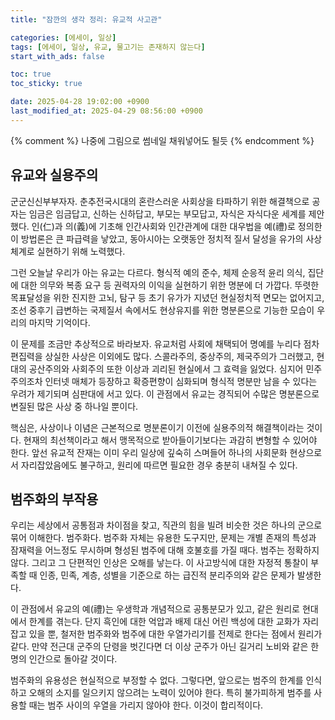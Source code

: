 ```yaml
---
title: "잠깐의 생각 정리: 유교적 사고관"

categories: [에세이, 일상]
tags: [에세이, 일상, 유교, 물고기는 존재하지 않는다]
start_with_ads: false

toc: true
toc_sticky: true

date: 2025-04-28 19:02:00 +0900
last_modified_at: 2025-04-29 08:56:00 +0900
---
```


{% comment %}
나중에 그림으로 썸네일 채워넣어도 될듯
{% endcomment %}

## **유교와 실용주의**

군군신신부부자자. 춘추전국시대의 혼란스러운 사회상을 타파하기 위한 해결책으로 공자는 임금은 임금답고, 신하는 신하답고, 부모는 부모답고, 자식은 자식다운 세계를 제안했다. 인(仁)과 의(義)에 기초해 인간사회와 인간관계에 대한 대우법을 예(禮)로 정의한 이 방법론은 큰 파급력을 낳았고, 동아시아는 오랫동안 정치적 질서 달성을 유가의 사상체계로 실현하기 위해 노력했다.

그런 오늘날 우리가 아는 유교는 다르다. 형식적 예의 준수, 체제 순응적 윤리 의식, 집단에 대한 의무와 복종 요구 등 권력자의 이익을 실현하기 위한 명분에 더 가깝다. 뚜렷한 목표달성을 위한 진지한 고뇌, 탐구 등 초기 유가가 지녔던 현실정치적 면모는 없어지고, 조선 중후기 급변하는 국제질서 속에서도 현상유지를 위한 명분론으로 기능한 모습이 우리의 마지막 기억이다.

이 문제를 조금만 추상적으로 바라보자. 유교처럼 사회에 채택되어 명예를 누리다 점차 편집력을 상실한 사상은 이외에도 많다. 스콜라주의, 중상주의, 제국주의가 그러했고, 현대의 공산주의와 사회주의 또한 이상과 괴리된 현실에서 그 효력을 잃었다. 심지어 민주주의조차 인터넷 매체가 등장하고 확증편향이 심화되며 형식적 명분만 남을 수 있다는 우려가 제기되며 심판대에 서고 있다. 이 관점에서 유교는 경직되어 수많은 명분론으로 변질된 많은 사상 중 하나일 뿐이다.

핵심은, 사상이나 이념은 근본적으로 명분론이기 이전에 실용주의적 해결책이라는 것이다. 현재의 최선책이라고 해서 맹목적으로 받아들이기보다는 과감히 변형할 수 있어야 한다. 앞선 유교적 잔재는 이미 우리 일상에 깊숙히 스며들어 하나의 사회문화 현상으로서 자리잡았음에도 불구하고, 원리에 따르면 필요한 경우 충분히 내쳐질 수 있다.

## **범주화의 부작용**

우리는 세상에서 공통점과 차이점을 찾고, 직관의 힘을 빌려 비슷한 것은 하나의 군으로 묶어 이해한다. 범주화다. 범주화 자체는 유용한 도구지만, 문제는 개별 존재의 특성과 잠재력을 어느정도 무시하며 형성된 범주에 대해 호불호를 가질 때다. 범주는 정확하지 않다. 그리고 그 단편적인 인상은 오해를 낳는다. 이 사고방식에 대한 자정적 통찰이 부족할 때 인종, 민족, 계층, 성별을 기준으로 하는 급진적 분리주의와 같은 문제가 발생한다.

이 관점에서 유교의 예(禮)는 우생학과 개념적으로 공통분모가 있고, 같은 원리로 현대에서 한계를 겪는다. 단지 흑인에 대한 억압과 배제 대신 어린 백성에 대한 교화가 자리잡고 있을 뿐, 철저한 범주화와 범주에 대한 우열가리기를 전제로 한다는 점에서 원리가 같다. 만약 전근대 군주의 단령을 벗긴다면 더 이상 군주가 아닌 길거리 노비와 같은 한 명의 인간으로 돌아갈 것이다.

범주화의 유용성은 현실적으로 부정할 수 없다. 그렇다면, 앞으로는 범주의 한계를 인식하고 오해의 소지를 일으키지 않으려는 노력이 있어야 한다. 특히 불가피하게 범주를 사용할 때는 범주 사이의 우열을 가리지 않아야 한다. 이것이 합리적이다.